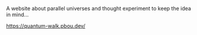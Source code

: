 A website about parallel universes and thought experiment to keep the idea in mind...

https://quantum-walk.pbou.dev/